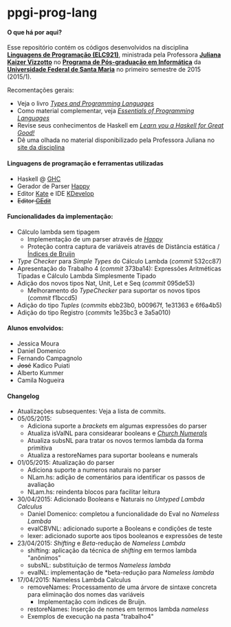# ppgi-prog-lang

#### O que há por aqui?
Esse repositório contém os códigos desenvolvidos na disciplina [**Linguagens de Programação (ELC921)**](http://www-usr.inf.ufsm.br/~juvizzotto/prog-lang/), ministrada pela Professora [**Juliana Kaizer Vizzotto**](http://www-usr.inf.ufsm.br/~juvizzotto/) no [**Programa de Pós-graduação em Informática**](http://w3.ufsm.br/ppgi/) da [**Universidade Federal de Santa Maria**](http://www.ufsm.br) no primeiro semestre de 2015 (2015/1).

Recomentações gerais:
- Veja o livro [*Types and Programming Languages*](https://www.cis.upenn.edu/~bcpierce/tapl/)
- Como material complementar, veja [*Essentials of Programming Languages*](https://mitpress.mit.edu/books/essentials-programming-languages)
- Revise seus conhecimentos de Haskell em [*Learn you a Haskell for Great Good!*](http://learnyouahaskell.com/chapters)
- Dê uma olhada no material disponibilizado pela Professora Juliana no [site da disciplina](http://www-usr.inf.ufsm.br/~juvizzotto/prog-lang/)

#### Linguagens de programação e ferramentas utilizadas
- Haskell @ [GHC](https://www.haskell.org/ghc/)
- Gerador de Parser [Happy](https://www.haskell.org/happy/)
- Editor [Kate](http://kate-editor.org/) e IDE [KDevelop](https://www.kdevelop.org/)
- ~~Editor [GEdit](https://wiki.gnome.org/Apps/Gedit)~~

#### Funcionalidades da implementação:

- Cálculo lambda sem tipagem
   - Implementação de um parser através de [*Happy*](https://www.haskell.org/happy/)
   - Proteção contra captura de variáveis através de Distância estática / [Índices de Bruijn](http://en.wikipedia.org/wiki/De_Bruijn_index)
- *Type Checker* para *Simple Types* do Cálculo Lambda (*commit* 532cc87)
- Apresentação do Trabalho 4 (*commit* 373ba14): Expressões Aritméticas Tipadas e Cálculo Lambda Simplesmente Tipado
- Adição dos novos tipos Nat, Unit, Let e Seq (*commit* 095de53)
   - Melhoramento do *TypeChecker* para suportar os novos tipos (*commit* f1bccd5)
- Adição do tipo *Tuples* (*commits* ebb23b0, b00967f, 1e31363 e 6f6a4b5)
- Adição do tipo Registro (*commits* 1e35bc3 e 3a5a010)


#### Alunos envolvidos:
- Jessica Moura
- Daniel Domenico
- Fernando Campagnolo
- ~~José~~ Kadico Puiati
- Alberto Kummer
- Camila Nogueira


#### Changelog
- Atualizações subsequentes: Veja a lista de commits.
- 05/05/2015:
   - Adiciona suporte a *brackets* em algumas expressões do parser
   - Atualiza isValNL para considearar booleans e [*Church Numerals*](https://en.wikipedia.org/wiki/Church_encoding#Church_numerals)
   - Atualiza subsNL para tratar os novos termos lambda da forma primitiva
   - Atualiza a restoreNames para suportar booleans e numerals
- 01/05/2015: Atualização do parser
   - Adiciona suporte a numeros naturais no parser
   - NLam.hs: adição de comentários para identificar os passos de avaliação
   - NLam.hs: reindenta blocos para facilitar leitura
- 30/04/2015: Adicionado Booleans e Naturais no *Untyped Lambda Calculus*
   - Daniel Domenico: completou a funcionalidade do Eval no *Nameless Lambda*
   - evalCBVNL: adicionado suporte a Booleans e condições de teste
   - lexer: adicionado suporte aos tipos booleanos e expressões de teste
- 23/04/2015: *Shifting* e *Beta*-redução de *Nameless Lambda*
   - shifting: aplicação da técnica de *shifting* em termos lambda "anônimos"
   - subsNL: substituição de termos *Nameless lambda*
   - evalNL: implementação de *beta-redução para *Nameless lambda*
- 17/04/2015: Nameless Lambda Calculus
   - removeNames: Processamento de uma árvore de sintaxe concreta para eliminação dos nomes das variáveis
      - Implementação com índices de Bruijn.
   - restoreNames: Inserção de nomes em termos lambda *nameless*
   - Exemplos de execução na pasta "trabalho4"
